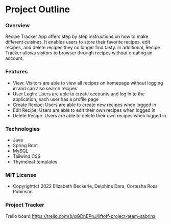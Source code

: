 # Project Outline

### Overview
Recipe Tracker App offers step by step instructions on how to make different cuisines. It enables users to store their favorite recipes, edit recipes, and delete recipes they no longer find tasty. In additional, Recipe Tracker allows visitors to browser through recipes without creating an account. 

### Features
* View: Visitors are able to view all recipes on homepage without logging in and can also search recipes
* User Login: Users are able to create accounts and log in to the application, each user has a profile page
* Create Recipe: Users are able to create new recipes when logged in
* Edit Recipe: Users are able to edit their own recipes when logged in
* Delete Recipe: Users are able to delete their own recipes when logged in

### Technologies
* Java
* Spring Boot
* MySQL
* Tailwind CSS
* Thymeleaf templates

### MIT License 
 * Copyright(c) 2022 Elizabeth Beckerle, Delphine Dara, Cortesha Rosa Robinson

### Project Tracker
Trello board https://trello.com/b/qGDnEPnJ/liftoff-project-team-sabrina 
